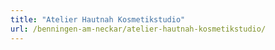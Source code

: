 ```yaml
---
title: "Atelier Hautnah Kosmetikstudio"
url: /benningen-am-neckar/atelier-hautnah-kosmetikstudio/
---
```

